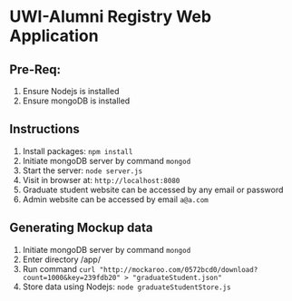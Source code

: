 # UWI-Alumni Registry Web Application

## Pre-Req:

1. Ensure Nodejs is installed
2. Ensure mongoDB is installed

## Instructions

1. Install packages: `npm install`
2. Initiate mongoDB server by command `mongod`
3. Start the server: `node server.js`
4. Visit in browser at: `http://localhost:8080`
5. Graduate student website can be accessed by any email or password
6. Admin website can be accessed by email `a@a.com`

## Generating Mockup data

1. Initiate mongoDB server by command `mongod`
2. Enter directory /app/
3. Run command `curl "http://mockaroo.com/0572bcd0/download?count=1000&key=239fdb20" > "graduateStudent.json"`
4. Store data using Nodejs: `node graduateStudentStore.js`
